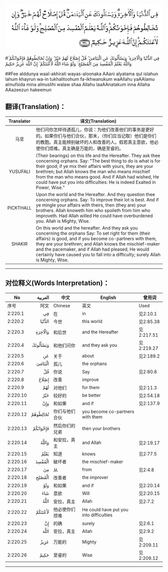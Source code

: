 ![002:220](images/002_220.gif)

#فِي الدُّنْيَا وَالْآخِرَةِ ۗ وَيَسْأَلُونَكَ عَنِ الْيَتَامَىٰ ۖ قُلْ إِصْلَاحٌ لَهُمْ خَيْرٌ ۖ وَإِنْ تُخَالِطُوهُمْ فَإِخْوَانُكُمْ ۚ وَاللَّهُ يَعْلَمُ الْمُفْسِدَ مِنَ الْمُصْلِحِ ۚ وَلَوْ شَاءَ اللَّهُ لَأَعْنَتَكُمْ ۚ إِنَّ اللَّهَ عَزِيزٌ حَكِيمٌ 

##Fee alddunya waal-akhirati wayas-aloonaka AAani alyatama qul islahun lahum khayrun wa-in tukhalitoohum fa-ikhwanukum waAllahu yaAAlamu almufsida mina almuslihi walaw shaa Allahu laaAAnatakum inna Allaha AAazeezun hakeemun 

## 翻译(Translation)：

| Translator | 译文(Translation)                                            |
| :--------: | ------------------------------------------------------------ |
|    马坚    | 他们问你怎样待遇孤儿，你说：为他们改善他们的事务是更好的。如果你们与他们合伙，那末，（你们应当记取）他们是你们的教胞。真主能辨别破坏的人和改善的人。假若真主意欲，他必使你们烦难。真主确是万能的，确是至睿的。 |
|  YUSUFALI  | (Their bearings) on this life and the Hereafter. They ask thee concerning orphans. Say: "The best thing to do is what is for their good; if ye mix their affairs with yours, they are your brethren; but Allah knows the man who means mischief from the man who means good. And if Allah had wished, He could have put you into difficulties: He is indeed Exalted in Power, Wise." |
| PICKTHALL  | Upon the world and the Hereafter. And they question thee concerning orphans. Say: To improve their lot is best. And if ye mingle your affairs with theirs, then (they are) your brothers. Allah knoweth him who spoileth from him who improveth. Had Allah willed He could have overburdened you. Allah is Mighty, Wise. |
|   SHAKIR   | On this world and the hereafter. And they ask you concerning the orphans Say: To set right for them (their affairs) is good, and if you become co-partners with them, they are your brethren; and Allah knows the mischief-maker and the pacemaker, and if Allah had pleased, He would certainly have caused you to fall into a difficulty; surely Allah is Mighty, Wise. |

---

## 对位释义(Words Interpretation)：

| No   | العربية | 中文    | English | 曾用词 |
| ---- | ------: | ------- | ------- | ------ |
| 序号 |    阿文 | Chinese | 英文    | Used   |
| 2:220.1  | فِي       | 在             | in                                      | 见2:10.1   |
| 2:220.2  | الدُّنْيَا   | 今世           | this world                              | 见2:85.38  |
| 2:220.3  | وَالْآخِرَةِ  | 和后世         | and the Hereafter                       | 见2:217.51 |
| 2:220.4  | وَيَسْأَلُونَكَ | 和他们问你     | and they ask you                        | 见2:219.27 |
| 2:220.5  | عَنِ       | 关于           | about                                   | 见2:189.2  |
| 2:220.6  | الْيَتَامَىٰ  | 孤儿           | the orphans                             |            |
| 2:220.7  | قُلْ       | 你说           | Say                                     | 见2:80.8   |
| 2:220.8  | إِصْلَاحٌ    | 改善           | improve                                 |            |
| 2:220.9  | لَهُمْ      | 对他们         | for them                                | 见2:11.3   |
| 2:220.10 | خَيْرٌ      | 较好的         | be better                               | 见2:54.18  |
| 2:220.11 | وَإِنْ      | 和如果         | and if                                  | 见2:137.9  |
| 2:220.12 | تُخَالِطُوهُمْ | 你们与他们合伙 | you become co-partners with them        |            |
| 2:220.13 | فَإِخْوَانُكُمْ | 然后你们的兄弟 | then your brothers                      |            |
| 2:220.14 | وَاللَّهُ    | 和安拉，真主   | and Allah                               | 见2:19.17  |
| 2:220.15 | يَعْلَمُ     | 知道           | knows                                   | 见2:77.5   |
| 2:220.16 | الْمُفْسِدَ   | 破坏者         | the mischief-maker                      |            |
| 2:220.17 | مِنَ       | 从             | from                                    | 见2:4.8    |
| 2:220.18 | الْمُصْلِحِ   | 改善者         | the improver                            |            |
| 2:220.19 | وَلَوْ      | 和如果         | and if                                  | 见2:20.14  |
| 2:220.20 | شَاءَ      | 意欲           | Will                                    | 见2:20.15  |
| 2:220.21 | اللَّهُ     | 安拉，真主     | Allah                                   | 见2:7.2 |
| 2:220.22 | لَأَعْنَتَكُمْ  | 他必使你们烦难 | He could have put you into difficulties |            |
| 2:220.23 | إِنَّ       | 的确           | surely                                  | 见2:6.1    |
| 2:220.24 | اللَّهَ     | 安拉，真主     | Allah                                   | 见2:9.2 |
| 2:220.25 | عَزِيزٌ     | 万能的         | Mighty                                  | 见2:209.11 |
| 2:220.26 | حَكِيمٌ     | 至睿的         | Wise                                    | 见2:209.12 |

---

